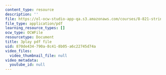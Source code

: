 ```yaml
---
content_type: resource
description: ''
file: https://ol-ocw-studio-app-qa.s3.amazonaws.com/courses/8-821-string-theory-and-holographic-duality-fall-2014/870de434790a8c418b05a6c22745d74a_EUnGZoBa3nc.pdf
file_type: application/pdf
learning_resource_types: []
ocw_type: OCWFile
resourcetype: Document
title: 3play pdf file
uid: 870de434-790a-8c41-8b05-a6c22745d74a
video_files:
  video_thumbnail_file: null
video_metadata:
  youtube_id: null
---
```

